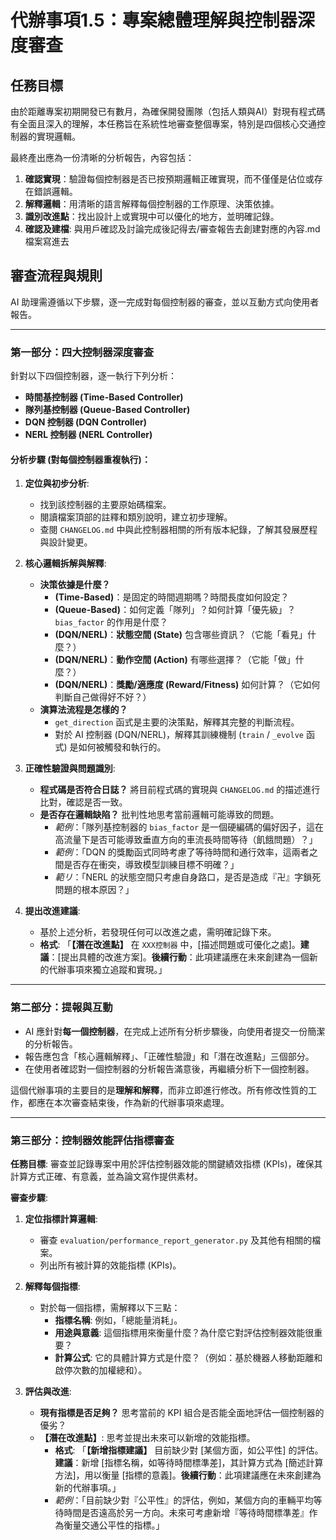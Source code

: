 # 代辦事項1.5：專案總體理解與控制器深度審查

## 任務目標

由於距離專案初期開發已有數月，為確保開發團隊（包括人類與AI）對現有程式碼有全面且深入的理解，本任務旨在系統性地審查整個專案，特別是四個核心交通控制器的實現邏輯。

最終產出應為一份清晰的分析報告，內容包括：
1.  **確認實現**：驗證每個控制器是否已按預期邏輯正確實現，而不僅僅是佔位或存在錯誤邏輯。
2.  **解釋邏輯**：用清晰的語言解釋每個控制器的工作原理、決策依據。
3.  **識別改進點**：找出設計上或實現中可以優化的地方，並明確記錄。
4. **確認及建檔**: 與用戶確認及討論完成後記得去/審查報告去創建對應的內容.md檔案寫進去

## 審查流程與規則

AI 助理需遵循以下步驟，逐一完成對每個控制器的審查，並以互動方式向使用者報告。

---

### 第一部分：四大控制器深度審查

針對以下四個控制器，逐一執行下列分析：
- **時間基控制器 (Time-Based Controller)**
- **隊列基控制器 (Queue-Based Controller)**
- **DQN 控制器 (DQN Controller)**
- **NERL 控制器 (NERL Controller)**

#### **分析步驟 (對每個控制器重複執行)**：

1.  **定位與初步分析**:
    - 找到該控制器的主要原始碼檔案。
    - 閱讀檔案頂部的註釋和類別說明，建立初步理解。
    - 查閱 `CHANGELOG.md` 中與此控制器相關的所有版本紀錄，了解其發展歷程與設計變更。

2.  **核心邏輯拆解與解釋**:
    - **決策依據是什麼？**
      - **(Time-Based)**：是固定的時間週期嗎？時間長度如何設定？
      - **(Queue-Based)**：如何定義「隊列」？如何計算「優先級」？`bias_factor` 的作用是什麼？
      - **(DQN/NERL)**：**狀態空間 (State)** 包含哪些資訊？（它能「看見」什麼？）
      - **(DQN/NERL)**：**動作空間 (Action)** 有哪些選擇？（它能「做」什麼？）
      - **(DQN/NERL)**：**獎勵/適應度 (Reward/Fitness)** 如何計算？（它如何判斷自己做得好不好？）
    - **演算法流程是怎樣的？**
      - `get_direction` 函式是主要的決策點，解釋其完整的判斷流程。
      - 對於 AI 控制器 (DQN/NERL)，解釋其訓練機制 (`train` / `_evolve` 函式) 是如何被觸發和執行的。

3.  **正確性驗證與問題識別**:
    - **程式碼是否符合日誌？** 將目前程式碼的實現與 `CHANGELOG.md` 的描述進行比對，確認是否一致。
    - **是否存在邏輯缺陷？** 批判性地思考當前邏輯可能導致的問題。
      - *範例*：「隊列基控制器的 `bias_factor` 是一個硬編碼的偏好因子，這在高流量下是否可能導致垂直方向的車流長時間等待（飢餓問題）？」
      - *範例*：「DQN 的獎勵函式同時考慮了等待時間和通行效率，這兩者之間是否存在衝突，導致模型訓練目標不明確？」
      - *範リ*：「NERL 的狀態空間只考慮自身路口，是否是造成『卍』字鎖死問題的根本原因？」

4.  **提出改進建議**:
    - 基於上述分析，若發現任何可以改進之處，需明確記錄下來。
    - **格式**: 「**【潛在改進點】** 在 `XXX控制器` 中，[描述問題或可優化之處]。**建議**：[提出具體的改進方案]。**後續行動**：此項建議應在未來創建為一個新的代辦事項來獨立追蹤和實現。」

---

### 第二部分：提報與互動

- AI 應針對**每一個控制器**，在完成上述所有分析步驟後，向使用者提交一份簡潔的分析報告。
- 報告應包含「核心邏輯解釋」、「正確性驗證」和「潛在改進點」三個部分。
- 在使用者確認對一個控制器的分析報告滿意後，再繼續分析下一個控制器。

這個代辦事項的主要目的是**理解和解釋**，而非立即進行修改。所有修改性質的工作，都應在本次審查結束後，作為新的代辦事項來處理。

---

### 第三部分：控制器效能評估指標審查

**任務目標**: 審查並記錄專案中用於評估控制器效能的關鍵績效指標 (KPIs)，確保其計算方式正確、有意義，並為論文寫作提供素材。

**審查步驟**:

1.  **定位指標計算邏輯**:
    - 審查 `evaluation/performance_report_generator.py` 及其他有相關的檔案。
    - 列出所有被計算的效能指標 (KPIs)。

2.  **解釋每個指標**:
    - 對於每一個指標，需解釋以下三點：
      - **指標名稱**: 例如，「總能量消耗」。
      - **用途與意義**: 這個指標用來衡量什麼？為什麼它對評估控制器效能很重要？
      - **計算公式**: 它的具體計算方式是什麼？（例如：基於機器人移動距離和啟停次數的加權總和）。

3.  **評估與改進**:
    - **現有指標是否足夠？** 思考當前的 KPI 組合是否能全面地評估一個控制器的優劣？
    - **【潛在改進點】**: 思考並提出未來可以新增的效能指標。
      - **格式**: 「**【新增指標建議】** 目前缺少對 [某個方面，如公平性] 的評估。**建議**：新增 [指標名稱，如等待時間標準差]，其計算方式為 [簡述計算方法]，用以衡量 [指標的意義]。**後續行動**：此項建議應在未來創建為新的代辦事項。」
      - *範例*：「目前缺少對『公平性』的評估，例如，某個方向的車輛平均等待時間是否遠高於另一方向。未來可考慮新增『等待時間標準差』作為衡量交通公平性的指標。」 